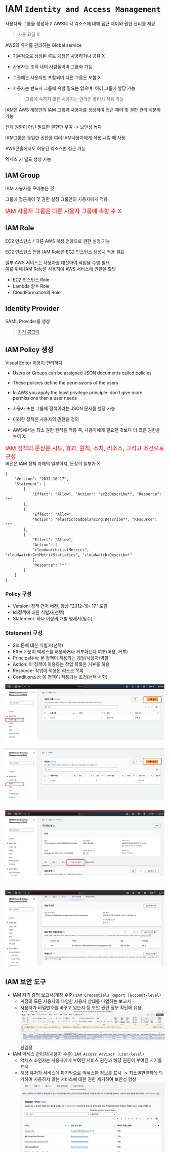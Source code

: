 # IAM `Identity and Access Management`
사용자와 그룹을 생성하고 AWS의 각 리소스에 대해 접근 제어와 권한 관리를 제공

> 사용 요금 X

AWS의 유저를 관리하는 Global service

- 기본적으로 생성된 루트 계정은 사용하거나 공유 X
- 사용자는 조직 내의 사람들이며 그룹화 가능
- 그룹에는 사용자만 포함되며 다른 그룹은 포함 X
- 사용자는 반드시 그룹에 속할 필요는 없으며, 여러 그룹에 할당 가능

    > 그룹에 속하지 않은 사용자는 인라인 폴리시 적용 가능

IAM은 AWS 계정안의 IAM 그룹과 사용자를 생성하여 접근 제어 및 권한 관리 세분화 가능

전체 권한이 아닌 필요한 권한만 부여 -> 보안성 높다

IAM그룹은 동일한 권한을 여러 IAM사용자에게 적용 시킬 때 사용

AWS콘솔에서도 허용된 리소스만 접근 가능

엑세스 키 별도 생성 가능

## IAM Group
IAM 사용자를 모아놓은 것

그룹에 접근제어 및 권한 설정 그룹안의 사용자에게 적용

<font size = 4, color = red>IAM 사용자 그룹은 다른 사용자 그룹에 속할 수 X </font>

## IAM Role
EC2 인스턴스 / 다른 AWS 계정 전용으로 권한 설정 가능

EC2 인스턴스 전용 IAM Role은 EC2 인스턴스 생성시 적용 필요

일부 AWS 서비스는 사용자를 대신하여 작업을 수행 필요<br>
이를 위해 IAM Role을 사용하여 AWS 서비스에 권한을 할당
- EC2 인스턴스 Role
- Lambda 함수 Role
- CloudFormation의 Role

## Identity Provider
SAML Provider를 생성

> [자격 공급자](https://docs.aws.amazon.com/ko_kr/IAM/latest/UserGuide/id_roles_providers.html)
## IAM Policy 생성

Visual Editor 이용이 편리하다

- Users or Groups can be assigned JSON documents called policies
- These policies define the permissions of the users
- In AWS you apply the least privilege principle: don’t give more permissions than a user needs

- 사용자 또는 그룹에 정책이라는 JSON 문서를 할당 가능
- 이러한 정책은 사용자의 권한을 정의
- AWS에서는 최소 권한 원칙을 적용 즉, 사용자에게 필요한 것보다 더 많은 권한을 부여 X

<font size = 4, color = red>IAM 정책의 문장은 시드, 효과, 원칙, 조치, 리소스, 그리고 조건으로 구성</font> <br> 버전은 IAM 정책 자체의 일부이지, 문장의 일부가 X

```
{
    "Version": "2012-10-17", 
    "Statement": [
        {
            "Effect": "Allow", "Action": "ec2:Describe*", "Resource": "*"
        }, 
        {
            "Effect": "Allow",
            "Action": "elasticloadbalancing:Describe*", "Resource": "*"
        }, 
        {
            "Effect": "Allow",
            "Action": [
            "cloudwatch:ListMetrics", "cloudwatch:GetMetricStatistics", "cloudwatch:Describe*"
            ],
            "Resource": "*"
        }
    ]
}
```


### Policy 구성
- Version: 정책 언어 버전, 항상 “2012-10- 17” 포함
- Id:정책에 대한 식별자(선택)
- Statement: 하나 이상의 개별 명세서(필수)

### Statement 구성
- Sid:문에 대한 식별자(선택)
- Effect: 문이 액세스를 허용하거나 거부하는지 여부(허용, 거부)
- Principal`주체`: 본 정책이 적용되는 계정/사용자/역할
- Action: 이 정책이 허용하는 작업 목록은 거부를 허용
- Resource: 작업이 적용된 리소스 목록
- Condition`조건`: 이 정책이 적용되는 조건(선택 사항)


![IAM](../images/AWS/AWS_IAM.drawio.svg)

## IAM 보안 도구
- IAM 자격 증명 보고서(계정 수준) `IAM Credentials Report (account-level)`
    - 계정의 모든 사용자와 다양한 사용자 상태를 나열하는 보고서
    - 사용자가 비밀번호를 바꾸고 있는지 등 보안 관련 정보 확인에 유용
    ![credentail](../images/AWS/iamcredentialreport.png)
신임장
- IAM 액세스 관리자(사용자 수준) `IAM Access Advisor (user-level)`
    - 액세스 조언자는 사용자에게 부여된 서비스 권한과 해당 권한이 부여된 시기를 표시
    - 해댱 유저가 서비스에 마지막으로 액세스한 정보를 표시 -> 최소권한원칙에 의거하여 사용하지 않는 서비스에 대한 권한 제거하여 보안성 향상
    ![accessadviser](../images/AWS/Accessadviser.png)